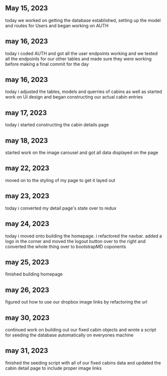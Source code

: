 ## May 15, 2023

today we worked on getting the database established, setting up the model and routes for Users and began working on AUTH

## may 16, 2023

today i coded AUTH and got all the user endpoints working and we tested all the endpoints for our other tables and made sure they were working before making a final commit for the day

## may 16, 2023

today i adjusted the tables, models and querries of cabins as well as started work on UI design and began constructing our actual cabin entries

## may 17, 2023

today i started constructing the cabin details page

## may 18, 2023

started work on the image carousel and got all data displayed on the page

## may 22, 2023

moved on to the styling of my page to get it layed out

## may 23, 2023

today i converted my detail page's state over to redux

## may 24, 2023

today i moved onto building the homepage. i refactored the navbar. added a logo in the corner and moved the logout button over to the right and converted the whole thing over to bootstrapMD coponents

## may 25, 2023

finished building homepage

## may 26, 2023

figured out how to use our dropbox image links by refactoring the url

## may 30, 2023

continued work on building out our fixed cabin objects and wrote a script for seeding the database automatically on everyones machine

## may 31, 2023

finished the seeding script with all of our fixed cabins data and updated the cabin detail page to include proper image links
